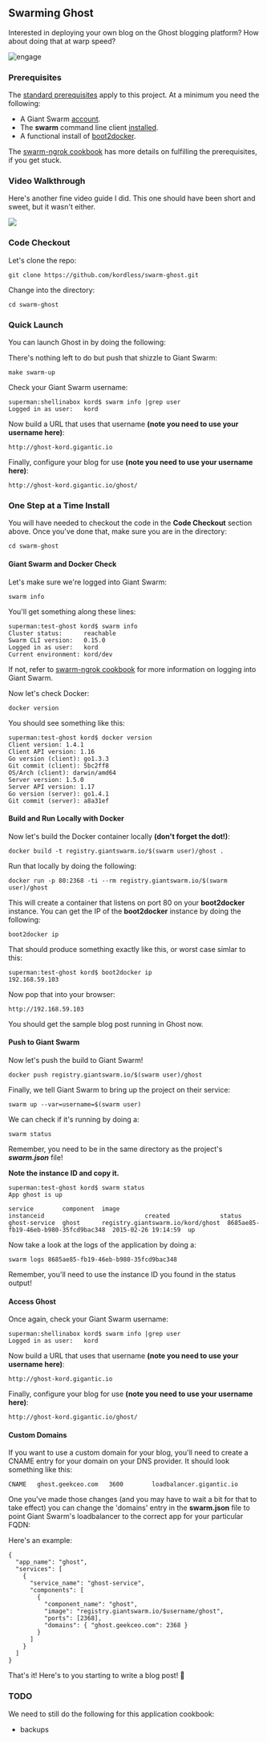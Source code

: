 ## Swarming Ghost
Interested in deploying your own blog on the Ghost blogging platform?  How about doing that at warp speed?

![engage](https://raw.githubusercontent.com/kordless/swarm-ghost/master/assets/meme.jpg)

### Prerequisites

The [standard prerequisites](https://github.com/kordless/swarm-ngrok#prerequisites) apply to this project. At a minimum you need the following:

* A Giant Swarm [account](https://giantswarm.io).
* The **swarm** command line client [installed](http://docs.giantswarm.io/reference/installation/).
* A functional install of [boot2docker](https://github.com/kordless/boot2docker-ing).

The [swarm-ngrok cookbook](https://github.com/kordless/swarm-ngrok#prerequisites) has more details on fulfilling the prerequisites, if you get stuck.

### Video Walkthrough

Here's another fine video guide I did. This one should have been short and sweet, but it wasn't either.

[![](https://raw.githubusercontent.com/kordless/swarm-ghost/master/assets/video.png)](https://vimeo.com/120735541)


### Code Checkout

Let's clone the repo:

    git clone https://github.com/kordless/swarm-ghost.git

Change into the directory:

	cd swarm-ghost

### Quick Launch

You can launch Ghost in by doing the following:

There's nothing left to do but push that shizzle to Giant Swarm:

    make swarm-up

Check your Giant Swarm username:

	superman:shellinabox kord$ swarm info |grep user
	Logged in as user:   kord

Now build a URL that uses that username **(note you need to use your username here)**:

	http://ghost-kord.gigantic.io
	
Finally, configure your blog for use **(note you need to use your username here)**:

	http://ghost-kord.gigantic.io/ghost/

### One Step at a Time Install

You will have needed to checkout the code in the **Code Checkout** section above.  Once you've done that, make sure you are in the directory:

	cd swarm-ghost

#### Giant Swarm and Docker Check
Let's make sure we're logged into Giant Swarm:

	swarm info
	
You'll get something along these lines:

```
superman:test-ghost kord$ swarm info
Cluster status:      reachable
Swarm CLI version:   0.15.0
Logged in as user:   kord
Current environment: kord/dev
```

If not, refer to [swarm-ngrok cookbook](https://github.com/kordless/swarm-ngrok#prerequisites) for more information on logging into Giant Swarm.

Now let's check Docker:

	docker version
	
You should see something like this:

```
superman:test-ghost kord$ docker version
Client version: 1.4.1
Client API version: 1.16
Go version (client): go1.3.3
Git commit (client): 5bc2ff8
OS/Arch (client): darwin/amd64
Server version: 1.5.0
Server API version: 1.17
Go version (server): go1.4.1
Git commit (server): a8a31ef
```

#### Build and Run Locally with Docker
Now let's build the Docker container locally **(don't forget the dot!)**:

	docker build -t registry.giantswarm.io/$(swarm user)/ghost .

Run that locally by doing the following:

	docker run -p 80:2368 -ti --rm registry.giantswarm.io/$(swarm user)/ghost
	
This will create a container that listens on port 80 on your **boot2docker** instance.  You can get the IP of the **boot2docker** instance by doing the following:

	boot2docker ip

That should produce something exactly like this, or worst case simlar to this:

	superman:test-ghost kord$ boot2docker ip
	192.168.59.103

Now pop that into your browser:

	http://192.168.59.103
	
You should get the sample blog post running in Ghost now.

#### Push to Giant Swarm

Now let's push the build to Giant Swarm!

	docker push registry.giantswarm.io/$(swarm user)/ghost
	
Finally, we tell Giant Swarm to bring up the project on their service:

	swarm up --var=username=$(swarm user)

We can check if it's running by doing a:

	swarm status
	
Remember, you need to be in the same directory as the project's ***swarm.json*** file!

**Note the instance ID and copy it.**

```
superman:test-ghost kord$ swarm status
App ghost is up

service        component  image                              instanceid                            created              status
ghost-service  ghost      registry.giantswarm.io/kord/ghost  8685ae85-fb19-46eb-b980-35fcd9bac348  2015-02-26 19:14:59  up
```

Now take a look at the logs of the application by doing a:

	swarm logs 8685ae85-fb19-46eb-b980-35fcd9bac348
	
Remember, you'll need to use the instance ID you found in the status output!

#### Access Ghost
Once again, check your Giant Swarm username:

	superman:shellinabox kord$ swarm info |grep user
	Logged in as user:   kord

Now build a URL that uses that username **(note you need to use your username here)**:

	http://ghost-kord.gigantic.io
	
Finally, configure your blog for use **(note you need to use your username here)**:

	http://ghost-kord.gigantic.io/ghost/

#### Custom Domains
If you want to use a custom domain for your blog, you'll need to create a CNAME entry for your domain on your DNS provider.  It should look something like this:

```
CNAME	ghost.geekceo.com	3600		loadbalancer.gigantic.io
```

One you've made those changes (and you may have to wait a bit for that to take effect) you can change the 'domains' entry in the **swarm.json** file to point Giant Swarm's loadbalancer to the correct app for your particular FQDN:

Here's an example:
```
{
  "app_name": "ghost",
  "services": [
    {
      "service_name": "ghost-service",
      "components": [
        {
          "component_name": "ghost",
          "image": "registry.giantswarm.io/$username/ghost",
          "ports": [2368],
          "domains": { "ghost.geekceo.com": 2368 }
        }
      ]
    }
  ]
}
```

That's it!  Here's to you starting to write a blog post! :beer: 

### TODO
We need to still do the following for this application cookbook:

* backups
